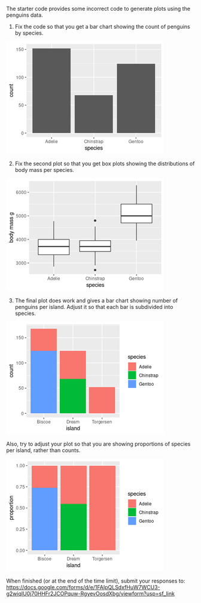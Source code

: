 The starter code provides some incorrect code to generate plots using the penguins data.

1. Fix the code so that you get a bar chart showing the count of penguins by species.

<img src="images/plot01.png">

2. Fix the second plot so that you get box plots showing the distributions of body mass per species.

<img src="images/plot02.png">

3. The final plot does work and gives a bar chart showing number of penguins per island. Adjust it so that each bar is subdivided into species.

<img src="images/plot03.png">

Also, try to adjust your plot so that you are showing proportions of species per island, rather than counts.

<img src="images/plot04.png">

When finished (or at the end of the time limit), submit your responses to: https://docs.google.com/forms/d/e/1FAIpQLSdxfHuW7WCU3-g2wiqIU0j70HHFr2JCOPquw-RgyevOosdXbg/viewform?usp=sf_link